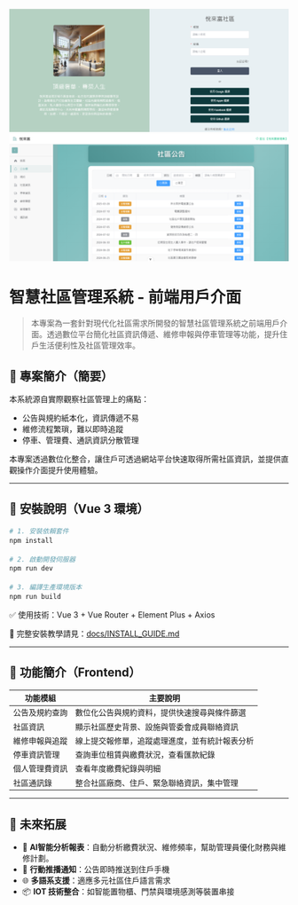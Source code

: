 ![alt text](image.png)
![alt text](image-1.png)

# 智慧社區管理系統 - 前端用戶介面

> 本專案為一套針對現代化社區需求所開發的智慧社區管理系統之前端用戶介面。透過數位平台簡化社區資訊傳遞、維修申報與停車管理等功能，提升住戶生活便利性及社區管理效率。

## 🧩 專案簡介（簡要）

本系統源自實際觀察社區管理上的痛點：

- 公告與規約紙本化，資訊傳遞不易
- 維修流程繁瑣，難以即時追蹤
- 停車、管理費、通訊資訊分散管理

本專案透過數位化整合，讓住戶可透過網站平台快速取得所需社區資訊，並提供直觀操作介面提升使用體驗。

---

## 🔧 安裝說明（Vue 3 環境）

```bash
# 1. 安裝依賴套件
npm install

# 2. 啟動開發伺服器
npm run dev

# 3. 編譯生產環境版本
npm run build
```

✅ 使用技術：Vue 3 + Vue Router + Element Plus + Axios

📄 完整安裝教學請見：[docs/INSTALL_GUIDE.md](docs/INSTALL_GUIDE.md)

---

## 🚀 功能簡介（Frontend）

| 功能模組             | 主要說明                                                 |
|----------------------|----------------------------------------------------------|
| 公告及規約查詢       | 數位化公告與規約資料，提供快速搜尋與條件篩選              |
| 社區資訊             | 顯示社區歷史背景、設施與管委會成員聯絡資訊                |
| 維修申報與追蹤       | 線上提交報修單，追蹤處理進度，並有統計報表分析              |
| 停車資訊管理         | 查詢車位租賃與繳費狀況，查看匯款紀錄                        |
| 個人管理費資訊       | 查看年度繳費紀錄與明細                                     |
| 社區通訊錄           | 整合社區廠商、住戶、緊急聯絡資訊，集中管理                  |

---

## 🌱 未來拓展

- 🧠 **AI智能分析報表**：自動分析繳費狀況、維修頻率，幫助管理員優化財務與維修計劃。  
- 📲 **行動推播通知**：公告即時推送到住戶手機  
- 🌐 **多語系支援**：適應多元社區住戶語言需求  
- 📦 **IOT 技術整合**：如智能置物櫃、門禁與環境感測等裝置串接  

